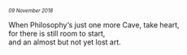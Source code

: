 <p style="margin:0; margin-top: -1.25rem">  
  <em>  
    <small><small>09 November 2018</small></small>  
  </em>  
</p>  

When Philosophy‘s just one more Cave, take heart,  
for there is still room to start,  
and an almost but not yet lost art.  